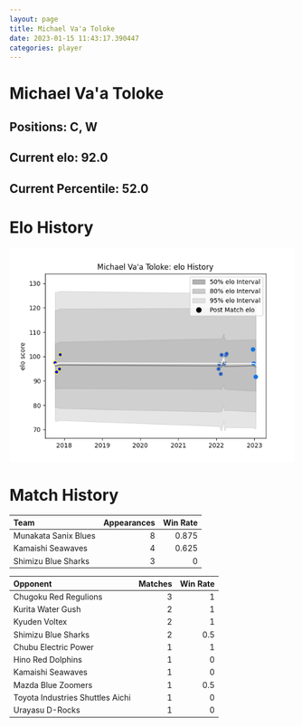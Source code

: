 ```yaml
---  
layout: page  
title: Michael Va'a Toloke  
date: 2023-01-15 11:43:17.390447  
categories: player  
---
```

# Michael Va'a Toloke

## Positions: C, W

## Current elo: 92.0

## Current Percentile: 52.0

# Elo History


![elo history](history_MichaelVa'aToloke.png)
# Match History


| Team                 |   Appearances |   Win Rate |
|:---------------------|--------------:|-----------:|
| Munakata Sanix Blues |             8 |      0.875 |
| Kamaishi Seawaves    |             4 |      0.625 |
| Shimizu Blue Sharks  |             3 |      0     |

| Opponent                         |   Matches |   Win Rate |
|:---------------------------------|----------:|-----------:|
| Chugoku Red Regulions            |         3 |        1   |
| Kurita Water Gush                |         2 |        1   |
| Kyuden Voltex                    |         2 |        1   |
| Shimizu Blue Sharks              |         2 |        0.5 |
| Chubu Electric Power             |         1 |        1   |
| Hino Red Dolphins                |         1 |        0   |
| Kamaishi Seawaves                |         1 |        0   |
| Mazda Blue Zoomers               |         1 |        0.5 |
| Toyota Industries Shuttles Aichi |         1 |        0   |
| Urayasu D-Rocks                  |         1 |        0   |